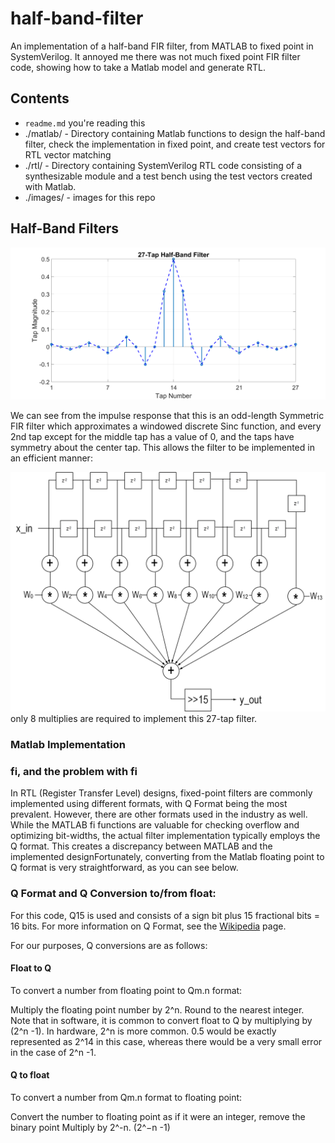 # half-band-filter
An implementation of a half-band FIR filter, from MATLAB to fixed point in SystemVerilog.  It annoyed me there was not much fixed point FIR filter code, showing how to take a Matlab model and generate RTL. 

## Contents

* `readme.md` you're reading this
* ./matlab/ - Directory containing Matlab functions to design the half-band filter, check the implementation in fixed point, and create test vectors for RTL vector matching
* ./rtl/ - Directory containing SystemVerilog RTL code consisting of a synthesizable module and a test bench using the test vectors created with Matlab.
* ./images/ - images for this repo

## Half-Band Filters

<img src="./images/half_band_filter_taps.png">

We can see from the impulse response that this is an odd-length Symmetric FIR filter which approximates a windowed discrete Sinc function, and every 2nd tap except for the middle tap has a value of 0, and the taps have symmetry about the center tap.  This allows the filter to be implemented in an efficient manner:

<img src="./images/hbfilter.png">
only 8 multiplies are required to implement this 27-tap filter.

### Matlab Implementation

### fi, and the problem with fi

In RTL (Register Transfer Level) designs, fixed-point filters are commonly implemented using different formats, with Q Format being the most prevalent. However, there are other formats used in the industry as well. While the MATLAB fi functions are valuable for checking overflow and optimizing bit-widths, the actual filter implementation typically employs the Q format. This creates a discrepancy between MATLAB and the implemented designFortunately, converting from the Matlab floating point to Q format is very straightforward, as you can see below.

### Q Format and Q Conversion to/from float:
For this code, Q15 is used and consists of a sign bit plus 15 fractional bits = 16 bits.  For more information on Q Format, see the [Wikipedia](https://en.wikipedia.org/w/index.php?title=Q_(number_format)) page.  

For our purposes, Q conversions are as follows:
#### Float to Q
To convert a number from floating point to Qm.n format:

Multiply the floating point number by 2^n.  Round to the nearest integer.
Note that in software, it is common to convert float to Q by multiplying by (2^n -1).  In hardware, 2^n is more common.  0.5 would be exactly represented as 2^14 in this case, whereas there would be a very small error in the case of 2^n -1.

#### Q to float
To convert a number from Qm.n format to floating point:

Convert the number to floating point as if it were an integer, remove the binary point
Multiply by 2^-n.  (2^−n -1)
